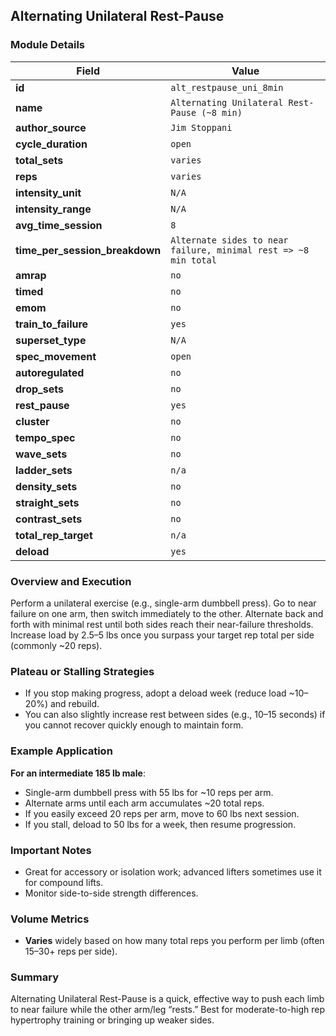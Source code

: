 ## Alternating Unilateral Rest-Pause

### Module Details

| Field                          | Value                                                           |
| ------------------------------ | --------------------------------------------------------------- |
| **id**                         | `alt_restpause_uni_8min`                                        |
| **name**                       | `Alternating Unilateral Rest-Pause (~8 min)`                    |
| **author_source**              | `Jim Stoppani`                                                  |
| **cycle_duration**             | `open`                                                          |
| **total_sets**                 | `varies`                                                        |
| **reps**                       | `varies`                                                        |
| **intensity_unit**             | `N/A`                                                           |
| **intensity_range**            | `N/A`                                                           |
| **avg_time_session**           | `8`                                                             |
| **time_per_session_breakdown** | `Alternate sides to near failure, minimal rest => ~8 min total` |
| **amrap**                      | `no`                                                            |
| **timed**                      | `no`                                                            |
| **emom**                       | `no`                                                            |
| **train_to_failure**           | `yes`                                                           |
| **superset_type**              | `N/A`                                                           |
| **spec_movement**              | `open`                                                          |
| **autoregulated**              | `no`                                                            |
| **drop_sets**                  | `no`                                                            |
| **rest_pause**                 | `yes`                                                           |
| **cluster**                    | `no`                                                            |
| **tempo_spec**                 | `no`                                                            |
| **wave_sets**                  | `no`                                                            |
| **ladder_sets**                | `n/a`                                                           |
| **density_sets**               | `no`                                                            |
| **straight_sets**              | `no`                                                            |
| **contrast_sets**              | `no`                                                            |
| **total_rep_target**           | `n/a`                                                           |
| **deload**                     | `yes`                                                           |

### Overview and Execution

Perform a unilateral exercise (e.g., single-arm dumbbell press). Go to near failure on one arm, then switch immediately to the other. Alternate back and forth with minimal rest until both sides reach their near-failure thresholds. Increase load by 2.5–5 lbs once you surpass your target rep total per side (commonly ~20 reps).

### Plateau or Stalling Strategies

- If you stop making progress, adopt a deload week (reduce load ~10–20%) and rebuild.
- You can also slightly increase rest between sides (e.g., 10–15 seconds) if you cannot recover quickly enough to maintain form.

### Example Application

**For an intermediate 185 lb male**:

- Single-arm dumbbell press with 55 lbs for ~10 reps per arm.
- Alternate arms until each arm accumulates ~20 total reps.
- If you easily exceed 20 reps per arm, move to 60 lbs next session.
- If you stall, deload to 50 lbs for a week, then resume progression.

### Important Notes

- Great for accessory or isolation work; advanced lifters sometimes use it for compound lifts.
- Monitor side-to-side strength differences.

### Volume Metrics

- **Varies** widely based on how many total reps you perform per limb (often 15–30+ reps per side).

### Summary

Alternating Unilateral Rest-Pause is a quick, effective way to push each limb to near failure while the other arm/leg “rests.” Best for moderate-to-high rep hypertrophy training or bringing up weaker sides.